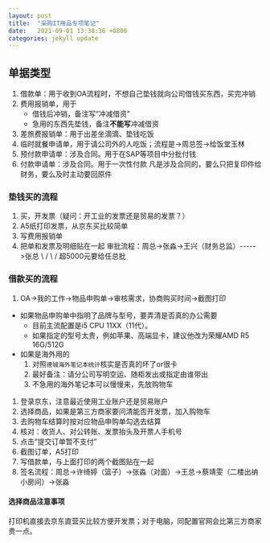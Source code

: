 ```yaml
---
layout: post
title:  "采购IT用品专项笔记"
date:   2021-09-01 13:38:36 +0800
categories: jekyll update
---
```


## 单据类型
1. 借款单：用于收到OA流程时，不想自己垫钱就向公司借钱买东西，买完冲销
1. 费用报销单，用于
	+ 借钱后冲销，备注写“冲减借资”
	+ 急用的东西先垫钱，备注**不能写**冲减借资
1. 差旅费报销单：用于出差坐滴滴、垫钱吃饭
1. 临时就餐申请单，用于请公司外的人吃饭；流程是->周总签->给饭堂玉林
1. 预付款申请单：涉及合同。用于在SAP等项目中分批付钱
1. 付款申请单：涉及合同。用于一次性付款
凡是涉及合同的，要么只把复印件给财务，要么及时主动要回原件

### 垫钱买的流程
1. 买，开发票（疑问：开工业的发票还是贸易的发票？）
1. A5纸打印发票，从京东买比较简单
1. 写费用报销单
1. 把单和发票及明细贴在一起
审批流程：周总->张淼->王兴（财务总监）----->张总
                        \                    /
                         \                  /
                          超5000元要给任总批

### 借款买的流程
1. OA->我的工作->物品申购单->审核需求，协商购买时间->截图打印
+ 如果物品申购单中指明了品牌与型号，要弄清是否真的办公需要
	+ 目前主流配置是i5 CPU 11XX（11代）。
	+ 如果指定的型号太贵，例如苹果、高端显卡，建议他改为荣耀AMD R5 16G/512G
+ 如果是海外用的
	1. 对照`德珹海外笔记本统计`核实是否真的坏了or很卡
	1. 最好备注：请分公司写明空运、随柜发出或指定由谁带出
	1. 不急用的海外笔记本可以慢慢来，先放购物车
1. 登录京东，注意最近使用工业账户还是贸易账户
1. 选择商品，如果是第三方商家要问清能否开发票，加入购物车
1. 去购物车结算时按对应物品申购单勾选去结算
1. 核对：收货人、对公转账、发票抬头及开票人手机号
1. 点击“提交订单暂不支付”
1. 截图订单，A5打印
1. 写借款单，与上面打印的两个截图贴在一起
1. 签名流程：周总->许绮婷（篮子）->张淼（对面）->王总->蔡靖雯（二楼出纳小房间）->张淼

#### 选择商品注意事项
打印机直接去京东直营买比较方便开发票；对于电脑，同配置官网会比第三方商家贵一点。

